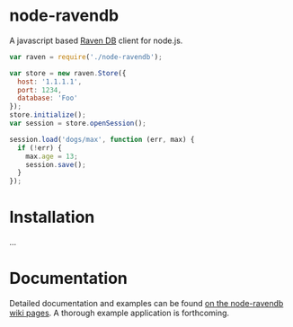 node-ravendb
============
A javascript based [Raven DB](http://ravendb.net/) client for node.js.

```javascript
var raven = require('./node-ravendb');

var store = new raven.Store({ 
  host: '1.1.1.1', 
  port: 1234, 
  database: 'Foo' 
});
store.initialize();
var session = store.openSession();

session.load('dogs/max', function (err, max) {
  if (!err) {
    max.age = 13;
    session.save();
  }
});
```

Installation
============
...


Documentation
=============
Detailed documentation and examples can be found [on the node-ravendb wiki pages](https://github.com/mattdaly/node-ravendb/wiki). A thorough example application is forthcoming.
